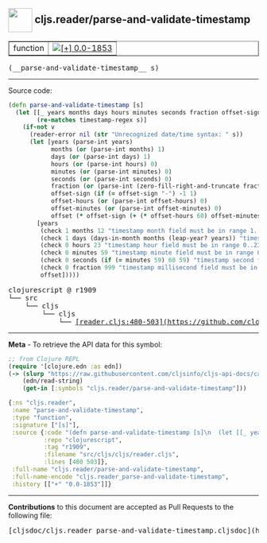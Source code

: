 ## <img width="48px" valign="middle" src="http://i.imgur.com/Hi20huC.png"> cljs.reader/parse-and-validate-timestamp

 <table border="1">
<tr>

<td>function</td>
<td><a href="https://github.com/cljsinfo/cljs-api-docs/tree/0.0-1853"><img valign="middle" alt="[+] 0.0-1853" src="https://img.shields.io/badge/+-0.0--1853-lightgrey.svg"></a> </td>
</tr>
</table>

 <samp>
(__parse-and-validate-timestamp__ s)<br>
</samp>

---





Source code:

```clj
(defn parse-and-validate-timestamp [s]
  (let [[_ years months days hours minutes seconds fraction offset-sign offset-hours offset-minutes :as v] 
        (re-matches timestamp-regex s)]
    (if-not v
      (reader-error nil (str "Unrecognized date/time syntax: " s))
      (let [years (parse-int years)
            months (or (parse-int months) 1)
            days (or (parse-int days) 1)
            hours (or (parse-int hours) 0)
            minutes (or (parse-int minutes) 0)
            seconds (or (parse-int seconds) 0)
            fraction (or (parse-int (zero-fill-right-and-truncate fraction 3)) 0)
            offset-sign (if (= offset-sign "-") -1 1)
            offset-hours (or (parse-int offset-hours) 0)
            offset-minutes (or (parse-int offset-minutes) 0)
            offset (* offset-sign (+ (* offset-hours 60) offset-minutes))]
        [years
         (check 1 months 12 "timestamp month field must be in range 1..12")
         (check 1 days (days-in-month months (leap-year? years)) "timestamp day field must be in range 1..last day in month")
         (check 0 hours 23 "timestamp hour field must be in range 0..23")
         (check 0 minutes 59 "timestamp minute field must be in range 0..59")
         (check 0 seconds (if (= minutes 59) 60 59) "timestamp second field must be in range 0..60")
         (check 0 fraction 999 "timestamp millisecond field must be in range 0..999")
         offset]))))
```

 <pre>
clojurescript @ r1909
└── src
    └── cljs
        └── cljs
            └── <ins>[reader.cljs:480-503](https://github.com/clojure/clojurescript/blob/r1909/src/cljs/cljs/reader.cljs#L480-L503)</ins>
</pre>


---

__Meta__ - To retrieve the API data for this symbol:

```clj
;; from Clojure REPL
(require '[clojure.edn :as edn])
(-> (slurp "https://raw.githubusercontent.com/cljsinfo/cljs-api-docs/catalog/cljs-api.edn")
    (edn/read-string)
    (get-in [:symbols "cljs.reader/parse-and-validate-timestamp"]))
```

```clj
{:ns "cljs.reader",
 :name "parse-and-validate-timestamp",
 :type "function",
 :signature ["[s]"],
 :source {:code "(defn parse-and-validate-timestamp [s]\n  (let [[_ years months days hours minutes seconds fraction offset-sign offset-hours offset-minutes :as v] \n        (re-matches timestamp-regex s)]\n    (if-not v\n      (reader-error nil (str \"Unrecognized date/time syntax: \" s))\n      (let [years (parse-int years)\n            months (or (parse-int months) 1)\n            days (or (parse-int days) 1)\n            hours (or (parse-int hours) 0)\n            minutes (or (parse-int minutes) 0)\n            seconds (or (parse-int seconds) 0)\n            fraction (or (parse-int (zero-fill-right-and-truncate fraction 3)) 0)\n            offset-sign (if (= offset-sign \"-\") -1 1)\n            offset-hours (or (parse-int offset-hours) 0)\n            offset-minutes (or (parse-int offset-minutes) 0)\n            offset (* offset-sign (+ (* offset-hours 60) offset-minutes))]\n        [years\n         (check 1 months 12 \"timestamp month field must be in range 1..12\")\n         (check 1 days (days-in-month months (leap-year? years)) \"timestamp day field must be in range 1..last day in month\")\n         (check 0 hours 23 \"timestamp hour field must be in range 0..23\")\n         (check 0 minutes 59 \"timestamp minute field must be in range 0..59\")\n         (check 0 seconds (if (= minutes 59) 60 59) \"timestamp second field must be in range 0..60\")\n         (check 0 fraction 999 \"timestamp millisecond field must be in range 0..999\")\n         offset]))))",
          :repo "clojurescript",
          :tag "r1909",
          :filename "src/cljs/cljs/reader.cljs",
          :lines [480 503]},
 :full-name "cljs.reader/parse-and-validate-timestamp",
 :full-name-encode "cljs.reader_parse-and-validate-timestamp",
 :history [["+" "0.0-1853"]]}

```

---

__Contributions__ to this document are accepted as Pull Requests to the following file:

 <pre>
[cljsdoc/cljs.reader_parse-and-validate-timestamp.cljsdoc](https://github.com/cljsinfo/cljs-api-docs/blob/master/cljsdoc/cljs.reader_parse-and-validate-timestamp.cljsdoc)
</pre>

